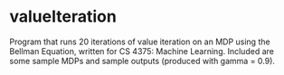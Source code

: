 # valueIteration
Program that runs 20 iterations of value iteration on an MDP using the Bellman Equation, written for CS 4375: Machine Learning.
Included are some sample MDPs and sample outputs (produced with gamma = 0.9).
